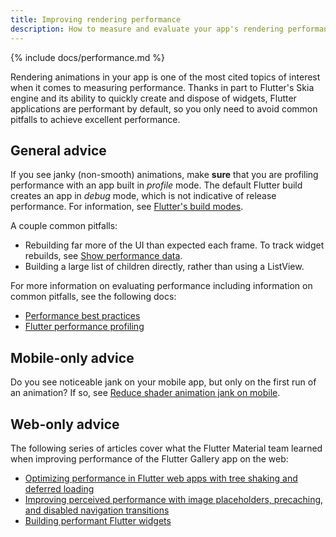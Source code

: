 ```yaml
---
title: Improving rendering performance
description: How to measure and evaluate your app's rendering performance.
---
```


{% include docs/performance.md %}

Rendering animations in your app is one of the most cited
topics of interest when it comes to measuring performance.
Thanks in part to Flutter's Skia engine and its ability
to quickly create and dispose of widgets,
Flutter applications are performant by default,
so you only need to avoid common pitfalls to achieve
excellent performance.

## General advice

If you see janky (non-smooth) animations, make
**sure** that you are profiling performance with an
app built in _profile_ mode.
The default Flutter build creates an app in _debug_ mode,
which is not indicative of release performance.
For information,
see [Flutter's build modes][].

A couple common pitfalls:

* Rebuilding far more of the UI than expected each frame.
  To track widget rebuilds, see [Show performance data][].
* Building a large list of children directly, rather than
  using a ListView.

For more information on evaluating performance
including information on common pitfalls,
see the following docs:

* [Performance best practices][]
* [Flutter performance profiling][]

## Mobile-only advice

Do you see noticeable jank on your mobile app, but only on
the first run of an animation? If so, see
[Reduce shader animation jank on mobile][].

[Reduce shader animation jank on mobile]: {{site.url}}/perf/shader

## Web-only advice

The following series of articles cover what the Flutter Material
team learned when improving performance of the Flutter Gallery
app on the web:

* [Optimizing performance in Flutter web apps with tree shaking and deferred loading][shaking]
* [Improving perceived performance with image placeholders, precaching, and disabled navigation transitions][images]
* [Building performant Flutter widgets][]


[Building performant Flutter widgets]: {{site.flutter-medium}}/building-performant-flutter-widgets-3b2558aa08fa
[Flutter's build modes]: {{site.url}}/testing/build-modes
[Flutter performance profiling]: {{site.url}}/perf/ui-performance
[images]: {{site.flutter-medium}}/improving-perceived-performance-with-image-placeholders-precaching-and-disabled-navigation-6b3601087a2b
[Performance best practices]: {{site.url}}/perf/best-practices
[shaking]: {{site.flutter-medium}}/optimizing-performance-in-flutter-web-apps-with-tree-shaking-and-deferred-loading-535fbe3cd674
[Show performance data]: {{site.url}}/tools/android-studio#show-performance-data
